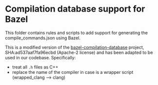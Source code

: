 Compilation database support for Bazel
======================================

This folder contains rules and scripts to add support for generating the compile_commands.json using Bazel.

This is a modified version of the [bazel-compilation-database](https://github.com/grailbio/bazel-compilation-database) project, 
SHA:ad537aaf7fa96ecbd (Apache-2 license) and has been adapted to be used in our codebase.
Specifically:
* treat all `.h` files as C++
* replace the name of the compiler in case is a wrapper script (wrapped_clang --> clang)
